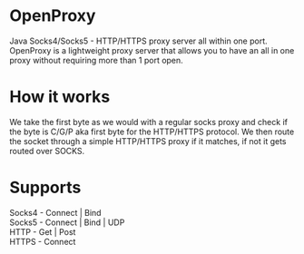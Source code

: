 # OpenProxy
Java Socks4/Socks5 - HTTP/HTTPS proxy server all within one port.
OpenProxy is a lightweight proxy server that allows you to have an all in one proxy without requiring more than 1 port open.

# How it works
We take the first byte as we would with a regular socks proxy and check if the byte is C/G/P aka first byte for the HTTP/HTTPS protocol. We then route the socket through a simple HTTP/HTTPS proxy if it matches, if not it gets routed over SOCKS.

# Supports
Socks4 - Connect | Bind<br>
Socks5 - Connect | Bind | UDP<br>
HTTP   - Get | Post<br>
HTTPS  - Connect

